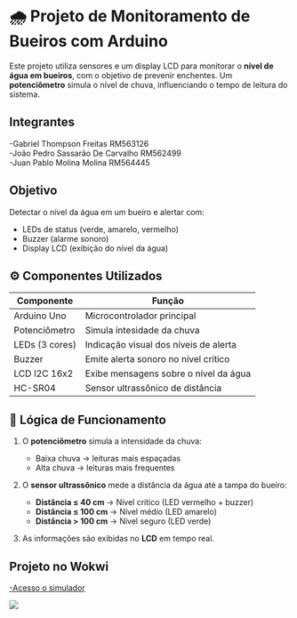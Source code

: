# 🌧️ Projeto de Monitoramento de Bueiros com Arduino

Este projeto utiliza sensores e um display LCD para monitorar o **nível de água em bueiros**, com o objetivo de prevenir enchentes. Um **potenciômetro** simula o nível de chuva, influenciando o tempo de leitura do sistema.

## Integrantes

-Gabriel Thompson Freitas RM563126\
-João Pedro Sassarão De Carvalho RM562499\
-Juan Pablo Molina Molina RM564445

##  Objetivo

Detectar o nível da água em um bueiro e alertar com:
- LEDs de status (verde, amarelo, vermelho)
- Buzzer (alarme sonoro)
- Display LCD (exibição do nível da água)

## ⚙️ Componentes Utilizados

| Componente         | Função                                   |
|--------------------|-----------------------------------------|
| Arduino Uno        | Microcontrolador principal               |
| Potenciômetro      | Simula intesidade da chuva               |
| LEDs (3 cores)     | Indicação visual dos níveis de alerta    |
| Buzzer             | Emite alerta sonoro no nível crítico     |
| LCD I2C 16x2       | Exibe mensagens sobre o nível da água    |
| HC-SR04            | Sensor ultrassônico de distância         |


## 🧠 Lógica de Funcionamento

1. O **potenciômetro** simula a intensidade da chuva:
   - Baixa chuva → leituras mais espaçadas
   - Alta chuva → leituras mais frequentes

2. O **sensor ultrassônico** mede a distância da água até a tampa do bueiro:
   - **Distância ≤ 40 cm** → Nível crítico (LED vermelho + buzzer)
   - **Distância ≤ 100 cm** → Nível médio (LED amarelo)
   - **Distância > 100 cm** → Nível seguro (LED verde)

3. As informações são exibidas no **LCD** em tempo real.

## Projeto no Wokwi

[-Acesso o simulador](https://wokwi.com/projects/432241203851159553)


![](https://github.com/user-attachments/assets/7d17bb03-6934-4bf6-8996-030ad9f3194c)
